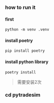 ### how to run it
#### first
```
python -m venv .venv
```
#### install poetry

```
pip install poetry
```

#### install python library
```
poetry install
```
> 需要安装2次

### cd pytradesim

